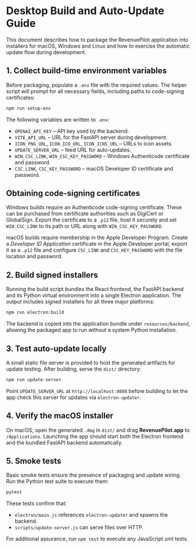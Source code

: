 # Desktop Build and Auto-Update Guide

This document describes how to package the RevenuePilot application into
installers for macOS, Windows and Linux and how to exercise the automatic
update flow during development.

## 1. Collect build-time environment variables

Before packaging, populate a `.env` file with the required values. The helper
script will prompt for all necessary fields, including paths to code-signing
certificates:

```bash
npm run setup-env
```

The following variables are written to `.env`:

- `OPENAI_API_KEY` – API key used by the backend.
- `VITE_API_URL` – URL for the FastAPI server during development.
- `ICON_PNG_URL`, `ICON_ICO_URL`, `ICON_ICNS_URL` – URLs to icon assets.
- `UPDATE_SERVER_URL` – feed URL for auto-updates.
- `WIN_CSC_LINK`, `WIN_CSC_KEY_PASSWORD` – Windows Authenticode certificate
  and password.
- `CSC_LINK`, `CSC_KEY_PASSWORD` – macOS Developer ID certificate and
  password.

## Obtaining code-signing certificates

Windows builds require an Authenticode code-signing certificate. These can be
purchased from certificate authorities such as DigiCert or GlobalSign. Export
the certificate to a `.p12` file, host it securely and set `WIN_CSC_LINK` to
its path or URL along with `WIN_CSC_KEY_PASSWORD`.

macOS builds require membership in the Apple Developer Program. Create a
*Developer ID Application* certificate in the Apple Developer portal, export it
as a `.p12` file and configure `CSC_LINK` and `CSC_KEY_PASSWORD` with the file
location and password.

## 2. Build signed installers

Running the build script bundles the React frontend, the FastAPI backend and
its Python virtual environment into a single Electron application. The output
includes signed installers for all three major platforms:

```bash
npm run electron:build
```

The backend is copied into the application bundle under `resources/backend`,
allowing the packaged app to run without a system Python installation.

## 3. Test auto-update locally

A small static file server is provided to host the generated artifacts for
update testing. After building, serve the `dist/` directory:

```bash
npm run update-server
```

Point `UPDATE_SERVER_URL` at `http://localhost:8080` before building to let the
app check this server for updates via `electron-updater`.

## 4. Verify the macOS installer

On macOS, open the generated `.dmg` in `dist/` and drag **RevenuePilot.app** to
`/Applications`. Launching the app should start both the Electron frontend and
the bundled FastAPI backend automatically.

## 5. Smoke tests

Basic smoke tests ensure the presence of packaging and update wiring. Run the
Python test suite to execute them:

```bash
pytest
```

These tests confirm that:

- `electron/main.js` references `electron-updater` and spawns the backend.
- `scripts/update-server.js` can serve files over HTTP.

For additional assurance, run `npm test` to execute any JavaScript unit tests.
